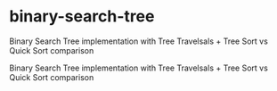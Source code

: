 # binary-search-tree
Binary Search Tree implementation with Tree Travelsals + Tree Sort vs Quick Sort comparison

Binary Search Tree implementation with Tree Travelsals + Tree Sort vs Quick Sort comparison
